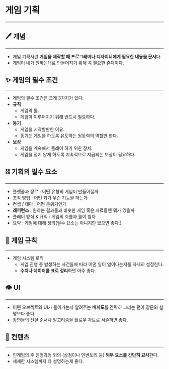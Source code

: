 # 게임 기획

---

## 🖊️ 개념

---

- 게임 기획서란 **게임을 제작할 때 프로그래머나 디자이너에게 필요한 내용을 문서**다.
- 게임이 내가 원하는대로 만들어지기 위해 꼭 필요한 존재이다.

## ✨ 게임의 필수 조건

---

- 게임의 필수 조건은 크게 3가지가 있다.
- **규칙**
    - 게임의 룰.
    - 게임이 이루어지기 위해 반드시 필요하다.
- **동기**
    - 게임을 시작할만한 이유.
    - 동기는 게임을 하도록 유도하는 원동력의 역할만 한다.
- **보상**
    - 게임을 계속해서 플레이 하기 위한 장치.
    - 게임을 접지 않게 하도록 지속적으로 지급되는 보상이 필요하다.

## ⛓️ 기획의 필수 요소

---

- 플랫폼과 장르 : 어떤 유형의 게임이 만들어질까
- 조작 방법 : 어떤 키가 무슨 기능을 하는가
- 컨셉 / 테마 : 어떤 분위기인가
- **레퍼런스** : 원하는 결과물과 비슷한 게임 혹은 자료들엔 뭐가 있을까
- 플레이 방식 & 규칙 : 게임의 흐름과 룰이 뭘까
- 요약 : 게임에 대해 정리(필수 요소는 아니지만 있으면 좋다.)

## 🧩 게임 규칙

---

- 게임 시스템 로직
    - 게임 진행 중 발생하는 사건들에 따라 어떤 일이 일어나는지를 자세히 설정한다.
    - **수치나 데이터를 표로 정리**하면 아주 좋다.

## 👁️ UI

---

- 어떤 오브젝트와 UI가 들어가는지 알려주는 **배치도**를 간략히 그리는 편이 장문의 설명보다 좋다.
- 장면들의 전환 순서나 알고리즘을 플로우 차트로 서술하면 좋다.

## 📯 컨텐츠

---

- 인게임의 주 진행과정 외의 (상점이나 인벤토리 등) **외부 요소를 간단히 묘사**한다.
- 세세한 시스템까지 다 설명하는게 좋다.